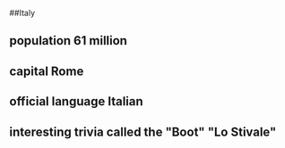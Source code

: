##Italy
## population 61 million  


## capital Rome

 
## official language Italian


## interesting trivia  called the "Boot" "Lo Stivale"



